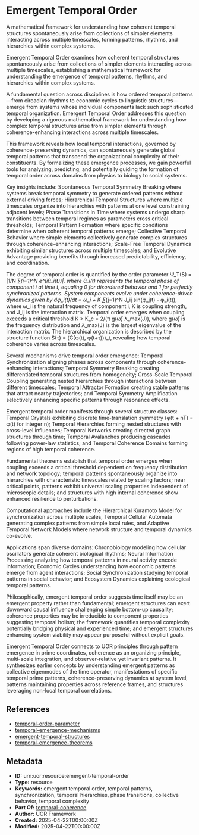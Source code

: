 # Emergent Temporal Order

A mathematical framework for understanding how coherent temporal structures spontaneously arise from collections of simpler elements interacting across multiple timescales, forming patterns, rhythms, and hierarchies within complex systems.

Emergent Temporal Order examines how coherent temporal structures spontaneously arise from collections of simpler elements interacting across multiple timescales, establishing a mathematical framework for understanding the emergence of temporal patterns, rhythms, and hierarchies within complex systems.

A fundamental question across disciplines is how ordered temporal patterns—from circadian rhythms to economic cycles to linguistic structures—emerge from systems whose individual components lack such sophisticated temporal organization. Emergent Temporal Order addresses this question by developing a rigorous mathematical framework for understanding how complex temporal structures arise from simpler elements through coherence-enhancing interactions across multiple timescales.

This framework reveals how local temporal interactions, governed by coherence-preserving dynamics, can spontaneously generate global temporal patterns that transcend the organizational complexity of their constituents. By formalizing these emergence processes, we gain powerful tools for analyzing, predicting, and potentially guiding the formation of temporal order across domains from physics to biology to social systems.

Key insights include: Spontaneous Temporal Symmetry Breaking where systems break temporal symmetry to generate ordered patterns without external driving forces; Hierarchical Temporal Structures where multiple timescales organize into hierarchies with patterns at one level constraining adjacent levels; Phase Transitions in Time where systems undergo sharp transitions between temporal regimes as parameters cross critical thresholds; Temporal Pattern Formation where specific conditions determine when coherent temporal patterns emerge; Collective Temporal Behavior where simple elements collectively generate complex structures through coherence-enhancing interactions; Scale-Free Temporal Dynamics exhibiting similar structures across multiple timescales; and Evolutive Advantage providing benefits through increased predictability, efficiency, and coordination.

The degree of temporal order is quantified by the order parameter Ψ_T(S) = |1/N ∑_(i=1)^N e^(iθ_i(t))|, where θ_i(t) represents the temporal phase of component i at time t, equaling 0 for disordered behavior and 1 for perfectly synchronized patterns. System components evolve under coherence-driven dynamics given by dφ_i(t)/dt = ω_i + K ∑_(j=1)^N J_ij sin(φ_j(t) - φ_i(t)), where ω_i is the natural frequency of component i, K is coupling strength, and J_ij is the interaction matrix. Temporal order emerges when coupling exceeds a critical threshold K > K_c = 2/(π g(ω̄) λ_max(J)), where g(ω̄) is the frequency distribution and λ_max(J) is the largest eigenvalue of the interaction matrix. The hierarchical organization is described by the structure function S(τ) = ⟨C(φ(t), φ(t+τ))⟩_t, revealing how temporal coherence varies across timescales.

Several mechanisms drive temporal order emergence: Temporal Synchronization aligning phases across components through coherence-enhancing interactions; Temporal Symmetry Breaking creating differentiated temporal structures from homogeneity; Cross-Scale Temporal Coupling generating nested hierarchies through interactions between different timescales; Temporal Attractor Formation creating stable patterns that attract nearby trajectories; and Temporal Symmetry Amplification selectively enhancing specific patterns through resonance effects.

Emergent temporal order manifests through several structure classes: Temporal Crystals exhibiting discrete time-translation symmetry (φ(t + nT) = φ(t) for integer n); Temporal Hierarchies forming nested structures with cross-level influences; Temporal Networks creating directed graph structures through time; Temporal Avalanches producing cascades following power-law statistics; and Temporal Coherence Domains forming regions of high temporal coherence.

Fundamental theorems establish that temporal order emerges when coupling exceeds a critical threshold dependent on frequency distribution and network topology; temporal patterns spontaneously organize into hierarchies with characteristic timescales related by scaling factors; near critical points, patterns exhibit universal scaling properties independent of microscopic details; and structures with high internal coherence show enhanced resilience to perturbations.

Computational approaches include the Hierarchical Kuramoto Model for synchronization across multiple scales, Temporal Cellular Automata generating complex patterns from simple local rules, and Adaptive Temporal Network Models where network structure and temporal dynamics co-evolve.

Applications span diverse domains: Chronobiology modeling how cellular oscillators generate coherent biological rhythms; Neural Information Processing analyzing how temporal patterns in neural activity encode information; Economic Cycles understanding how economic patterns emerge from agent interactions; Social Synchronization studying temporal patterns in social behavior; and Ecosystem Dynamics explaining ecological temporal patterns.

Philosophically, emergent temporal order suggests time itself may be an emergent property rather than fundamental; emergent structures can exert downward causal influence challenging simple bottom-up causality; coherence properties may be irreducible to component properties suggesting temporal holism; the framework quantifies temporal complexity potentially bridging physical and experienced time; and emergent structures enhancing system viability may appear purposeful without explicit goals.

Emergent Temporal Order connects to UOR principles through pattern emergence in prime coordinates, coherence as an organizing principle, multi-scale integration, and observer-relative yet invariant patterns. It synthesizes earlier concepts by understanding emergent patterns as collective eigenmodes of the time operator, manifestations of specific temporal prime patterns, coherence-preserving dynamics at system level, patterns maintaining properties across reference frames, and structures leveraging non-local temporal correlations.

## References

- [temporal-order-parameter](./temporal-order-parameter.md)
- [temporal-emergence-mechanisms](./temporal-emergence-mechanisms.md)
- [emergent-temporal-structures](./emergent-temporal-structures.md)
- [temporal-emergence-theorems](./temporal-emergence-theorems.md)

## Metadata

- **ID:** urn:uor:resource:emergent-temporal-order
- **Type:** resource
- **Keywords:** emergent temporal order, temporal patterns, synchronization, temporal hierarchies, phase transitions, collective behavior, temporal complexity
- **Part Of:** [temporal-coherence](../Topics/temporal-coherence.md)
- **Author:** UOR Framework
- **Created:** 2025-04-22T00:00:00Z
- **Modified:** 2025-04-22T00:00:00Z
